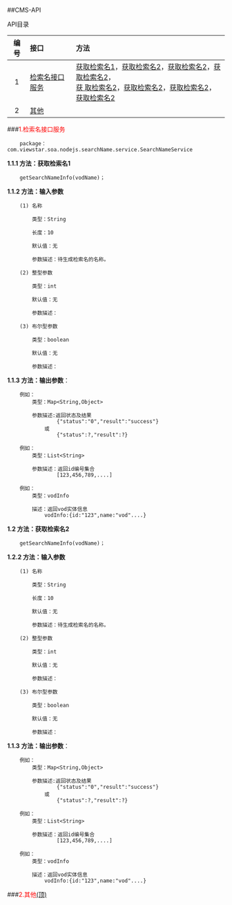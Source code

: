 ##<A name="0">CMS-API</A>

API目录

|编号|接口|方法|
|:------:|:-------|:-------|
|1|<A HREF="#1">检索名接口服务</A>|<A HREF="#1.1">获取检索名1</A>，<A HREF="#1.2">获取检索名2</A>，<A HREF="#1.2">获取检索名2</A>，<A HREF="#1.2">获取检索名2</A>，<br><A HREF="#1.2">获        取检索名2</A>，<A HREF="#1.2">获取检索名2</A>，<A HREF="#1.2">获取检索名2</A>，<A HREF="#1.2">获取检索名2<A>|
|2|<A HREF="#2">其他</A>||

###<a name="1" style="color: red;">1.检索名接口服务</a>

		package：com.viewstar.soa.nodejs.searchName.service.SearchNameService

**1.1.1 方法：<a name="1.1">获取检索名1</a>**

		getSearchNameInfo(vodName)；

**1.1.2 方法：输入参数**

		(1) 名称
		
			类型：String
		
			长度：10
	
			默认值：无

			参数描述：待生成检索名的名称。

		(2) 整型参数
	
			类型：int

			默认值：无

			参数描述：

		(3) 布尔型参数
	
			类型：boolean
	
			默认值：无

			参数描述：


**1.1.3 方法：输出参数**：

		例如：
			类型：Map<String,Object>

			参数描述:返回状态及结果
					{"status":"0","result":"success"}
				或  
					{"status":?,"result":?}

		例如：
			类型：List<String>

			参数描述：返回id编号集合 
					[123,456,789,....]

		例如：
			类型：vodInfo

			描述：返回vod实体信息
				vodInfo:{id:"123",name:"vod"....}

**1.2 方法：<a name="1.2">获取检索名2</a>**

		getSearchNameInfo(vodName)；

**1.2.2 方法：输入参数**

		(1) 名称
		
			类型：String
		
			长度：10
	
			默认值：无

			参数描述：待生成检索名的名称。

		(2) 整型参数
	
			类型：int

			默认值：无

			参数描述：

		(3) 布尔型参数
	
			类型：boolean
	
			默认值：无

			参数描述：


**1.1.3 方法：输出参数**：

		例如：
			类型：Map<String,Object>

			参数描述:返回状态及结果
					{"status":"0","result":"success"}
				或  
					{"status":?,"result":?}

		例如：
			类型：List<String>

			参数描述：返回id编号集合 
					[123,456,789,....]

		例如：
			类型：vodInfo

			描述：返回vod实体信息
				vodInfo:{id:"123",name:"vod"....}
###<a name="2" style="color: red;">2.其他</a><A HREF="#0">(顶)</A>

